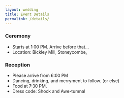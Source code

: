 ```yaml
---
layout: wedding
title: Event Details
permalink: /details/
---
```


### Ceremony
- Starts at 1:00 PM. Arrive before that...
- Location: Bickley Mill, Stoneycombe, 

### Reception
- Please arrive from 6:00 PM
- Dancing, drinking, and merryment to follow. (or else)
- Food at 7:30 PM. 
- Dress code: Shock and Awe-tumnal 
